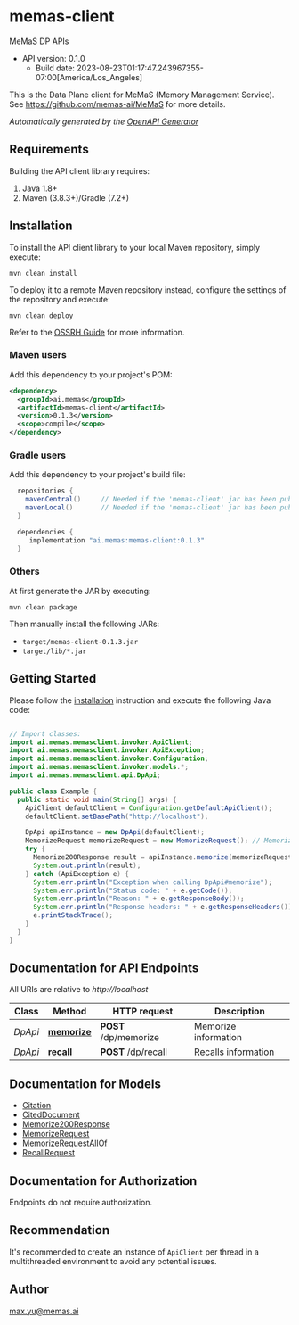 # memas-client

MeMaS DP APIs
- API version: 0.1.0
  - Build date: 2023-08-23T01:17:47.243967355-07:00[America/Los_Angeles]

This is the Data Plane client for MeMaS (Memory Management Service). 
See https://github.com/memas-ai/MeMaS for more details.


*Automatically generated by the [OpenAPI Generator](https://openapi-generator.tech)*


## Requirements

Building the API client library requires:
1. Java 1.8+
2. Maven (3.8.3+)/Gradle (7.2+)

## Installation

To install the API client library to your local Maven repository, simply execute:

```shell
mvn clean install
```

To deploy it to a remote Maven repository instead, configure the settings of the repository and execute:

```shell
mvn clean deploy
```

Refer to the [OSSRH Guide](http://central.sonatype.org/pages/ossrh-guide.html) for more information.

### Maven users

Add this dependency to your project's POM:

```xml
<dependency>
  <groupId>ai.memas</groupId>
  <artifactId>memas-client</artifactId>
  <version>0.1.3</version>
  <scope>compile</scope>
</dependency>
```

### Gradle users

Add this dependency to your project's build file:

```groovy
  repositories {
    mavenCentral()     // Needed if the 'memas-client' jar has been published to maven central.
    mavenLocal()       // Needed if the 'memas-client' jar has been published to the local maven repo.
  }

  dependencies {
     implementation "ai.memas:memas-client:0.1.3"
  }
```

### Others

At first generate the JAR by executing:

```shell
mvn clean package
```

Then manually install the following JARs:

* `target/memas-client-0.1.3.jar`
* `target/lib/*.jar`

## Getting Started

Please follow the [installation](#installation) instruction and execute the following Java code:

```java

// Import classes:
import ai.memas.memasclient.invoker.ApiClient;
import ai.memas.memasclient.invoker.ApiException;
import ai.memas.memasclient.invoker.Configuration;
import ai.memas.memasclient.invoker.models.*;
import ai.memas.memasclient.api.DpApi;

public class Example {
  public static void main(String[] args) {
    ApiClient defaultClient = Configuration.getDefaultApiClient();
    defaultClient.setBasePath("http://localhost");

    DpApi apiInstance = new DpApi(defaultClient);
    MemorizeRequest memorizeRequest = new MemorizeRequest(); // MemorizeRequest | Request object for memorizing a document
    try {
      Memorize200Response result = apiInstance.memorize(memorizeRequest);
      System.out.println(result);
    } catch (ApiException e) {
      System.err.println("Exception when calling DpApi#memorize");
      System.err.println("Status code: " + e.getCode());
      System.err.println("Reason: " + e.getResponseBody());
      System.err.println("Response headers: " + e.getResponseHeaders());
      e.printStackTrace();
    }
  }
}

```

## Documentation for API Endpoints

All URIs are relative to *http://localhost*

Class | Method | HTTP request | Description
------------ | ------------- | ------------- | -------------
*DpApi* | [**memorize**](docs/DpApi.md#memorize) | **POST** /dp/memorize | Memorize information
*DpApi* | [**recall**](docs/DpApi.md#recall) | **POST** /dp/recall | Recalls information


## Documentation for Models

 - [Citation](docs/Citation.md)
 - [CitedDocument](docs/CitedDocument.md)
 - [Memorize200Response](docs/Memorize200Response.md)
 - [MemorizeRequest](docs/MemorizeRequest.md)
 - [MemorizeRequestAllOf](docs/MemorizeRequestAllOf.md)
 - [RecallRequest](docs/RecallRequest.md)


<a id="documentation-for-authorization"></a>
## Documentation for Authorization

Endpoints do not require authorization.


## Recommendation

It's recommended to create an instance of `ApiClient` per thread in a multithreaded environment to avoid any potential issues.

## Author

max.yu@memas.ai

